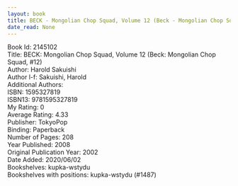 ```yaml
---
layout: book
title: BECK - Mongolian Chop Squad, Volume 12 (Beck - Mongolian Chop Squad,  no. 12)
date_read: None
---
```


Book Id: 2145102<br />
Title: BECK: Mongolian Chop Squad, Volume 12 (Beck: Mongolian Chop Squad, #12)<br />
Author: Harold Sakuishi<br />
Author l-f: Sakuishi, Harold<br />
Additional Authors: <br />
ISBN: 1595327819<br />
ISBN13: 9781595327819<br />
My Rating: 0<br />
Average Rating: 4.33<br />
Publisher: TokyoPop<br />
Binding: Paperback<br />
Number of Pages: 208<br />
Year Published: 2008<br />
Original Publication Year: 2002<br />
Date Added: 2020/06/02<br />
Bookshelves: kupka-wstydu<br />
Bookshelves with positions: kupka-wstydu (#1487)<br />

